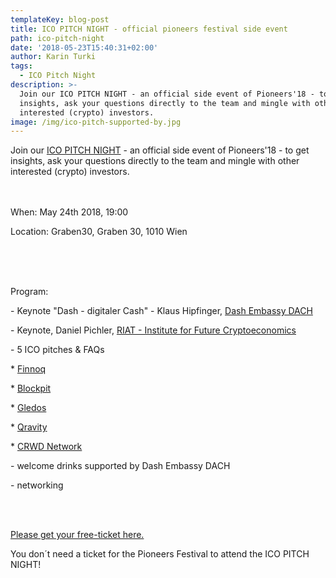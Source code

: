 ```yaml
---
templateKey: blog-post
title: ICO PITCH NIGHT - official pioneers festival side event
path: ico-pitch-night
date: '2018-05-23T15:40:31+02:00'
author: Karin Turki
tags:
  - ICO Pitch Night
description: >-
  Join our ICO PITCH NIGHT - an official side event of Pioneers'18 - to get
  insights, ask your questions directly to the team and mingle with other
  interested (crypto) investors.
image: /img/ico-pitch-supported-by.jpg
---
```

Join our [ICO PITCH NIGHT](https://www.eventbrite.com/edit?eid=46103358386) - an official side event of Pioneers'18 - to get insights, ask your questions directly to the team and mingle with other interested (crypto) investors.
<br>
<br>
<br>

When: May 24th 2018, 19:00

Location: Graben30, Graben 30, 1010 Wien

<br>
<br>
<br>

Program:

\- Keynote "Dash - digitaler Cash" - Klaus Hipfinger, [Dash Embassy DACH
](https://www.dash-embassy.org/)

\- Keynote, Daniel Pichler, [RIAT - Institute for Future Cryptoeconomics
](https://riat.at/)

\- 5 ICO pitches & FAQs

\* [Finnoq
](https://www.finnoq.com/en/)

\* [Blockpit
](https://www.blockpit.io/)

\* [Gledos
](https://gledos.io/)

\* [Qravity
](https://qravity.com/en/)

\* [CRWD Network
](https://ico.conda.online/)

\- welcome drinks supported by Dash Embassy DACH

\- networking

<br>
<br>

[Please get your free-ticket here.](https://bit.ly/2x7vDlb)

You don´t need a ticket for the Pioneers Festival to attend the ICO PITCH NIGHT!
<br>
<br>
